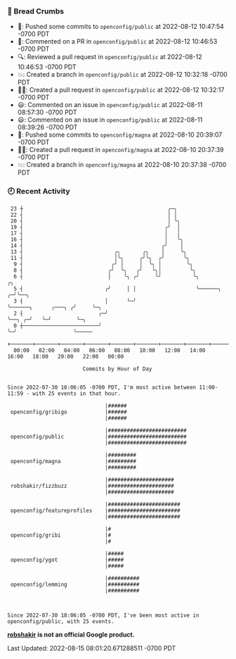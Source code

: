 ### 🍞 Bread Crumbs

 * 🚢: Pushed some commits to `openconfig/public` at 2022-08-12 10:47:54 -0700 PDT
 * 💬: Commented on a PR in  `openconfig/public` at 2022-08-12 10:46:53 -0700 PDT
 * 🔍: Reviewed a pull request in  `openconfig/public` at 2022-08-12 10:46:53 -0700 PDT
 * 💥: Created a branch in `openconfig/public` at 2022-08-12 10:32:18 -0700 PDT
 * ✍🏼: Created a pull request in `openconfig/public` at 2022-08-12 10:32:17 -0700 PDT
 * 😃: Commented on an issue in `openconfig/public` at 2022-08-11 08:57:30 -0700 PDT
 * 😃: Commented on an issue in `openconfig/public` at 2022-08-11 08:39:26 -0700 PDT
 * 🚢: Pushed some commits to `openconfig/magna` at 2022-08-10 20:39:07 -0700 PDT
 * ✍🏼: Created a pull request in `openconfig/magna` at 2022-08-10 20:37:39 -0700 PDT
 * 💥: Created a branch in `openconfig/magna` at 2022-08-10 20:37:38 -0700 PDT

### 🕘 Recent Activity
```
 23 ┼                                              ╭─╮
 22 ┤                                              │ │
 20 ┤                                              │ ╰╮
 19 ┤                                             ╭╯  │
 17 ┤                                             │   │
 16 ┤                                             │   ╰╮
 14 ┤                                            ╭╯    │
 13 ┤                             ╭╮       ╭╮    │     ╰╮
 11 ┤                             │╰╮     ╭╯╰╮  ╭╯      ╰╮
  9 ┤                            ╭╯ │     │  ╰╮ │        ╰╮
  8 ┤                           ╭╯  ╰╮   ╭╯   ╰╮│         ╰╮
  6 ┤                           │    ╰╮ ╭╯     ╰╯          ╰╮                             ╭╮
  5 ┤                          ╭╯     │ │                   ╰──────╮                    ╭─╯╰──╮
  3 ┤                          │      ╰─╯                          ╰──────╮      ╭───╮ ╭╯     ╰─╮
  2 ┤                        ╭─╯                                          ╰──╮ ╭─╯   ╰─╯        ╰─╮
  0 ┼────────────────────────╯                                               ╰─╯                  ╰─────
    +───────+───────+───────+───────+───────+───────+───────+───────+───────+───────+───────+───────+────
  00:00   02:00   04:00   06:00   08:00   10:00   12:00   14:00   16:00   18:00   20:00   22:00   00:00   

						Commits by Hour of Day


Since 2022-07-30 18:06:05 -0700 PDT, I'm most active between 11:00-11:59 - with 25 events in that hour.

```



```
                               |######
 openconfig/gribigo            |######
                               |######

                               |#########################
 openconfig/public             |#########################
                               |#########################

                               |#########
 openconfig/magna              |#########
                               |#########

                               |#####################
 robshakir/fizzbuzz            |#####################
                               |#####################

                               |#######################
 openconfig/featureprofiles    |#######################
                               |#######################

                               |#
 openconfig/gribi              |#
                               |#

                               |#####
 openconfig/ygot               |#####
                               |#####

                               |##########
 openconfig/lemming            |##########
                               |##########



Since 2022-07-30 18:06:05 -0700 PDT, I've been most active in openconfig/public, with 25 events.

```
**[robshakir](mailto:robjs@google.com) is not an official Google product.**  


Last Updated: 2022-08-15 08:01:20.671288511 -0700 PDT
